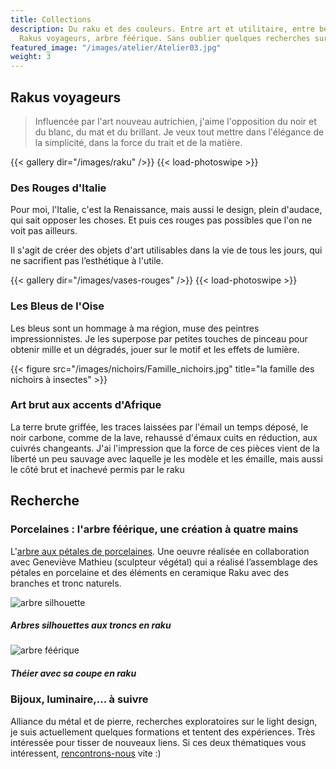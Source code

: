 ```yaml
---
title: Collections
description: Du raku et des couleurs. Entre art et utilitaire, entre beauté et utilité.
  Rakus voyageurs, arbre féérique. Sans oublier quelques recherches sur la lumière.
featured_image: "/images/atelier/Atelier03.jpg"
weight: 3
---
```


<!-- cf params sur https://github.com/liwenyip/hugo-easy-gallery/ -->

## Rakus voyageurs

> Influencée par l'art nouveau autrichien, j'aime l'opposition du noir et du blanc, du mat et du brillant. Je veux tout mettre dans l'élégance de la simplicité, dans la force du trait et de la matière.

{{< gallery dir="/images/raku" />}} {{< load-photoswipe >}}


### Des Rouges d'Italie 
Pour moi, l'Italie, c'est la Renaissance, mais aussi le design, plein d'audace, qui sait opposer les choses. Et puis ces rouges pas possibles que l'on ne voit pas ailleurs.


Il s'agit de créer des objets d'art utilisables dans la vie de tous les jours, qui ne sacrifient pas l’esthétique à l'utile.

{{< gallery dir="/images/vases-rouges" />}} {{< load-photoswipe >}}


### Les Bleus de l'Oise 

Les bleus sont un hommage à ma région, muse des peintres impressionnistes. Je les superpose par petites touches de pinceau pour obtenir mille et un dégradés, jouer sur le motif et les effets de lumière.

{{< figure src="/images/nichoirs/Famille_nichoirs.jpg" title="la famille des nichoirs à insectes" >}}


### Art brut aux accents d'Afrique 
La terre brute griffée, les traces laissées par l'émail un temps déposé, le noir carbone, comme de la lave, rehaussé d'émaux cuits en réduction, aux cuivrés changeants. J'ai l'impression que la force de ces pièces vient de la liberté un peu sauvage avec laquelle je les modèle et les émaille, mais aussi le côté brut et inachevé permis par le raku 




## Recherche

### Porcelaines : l'arbre féérique, une création à quatre mains

L'[arbre aux pétales de porcelaines](http://www.larbrefeerique.com/fr/). Une oeuvre réalisée en collaboration avec Geneviève Mathieu (sculpteur végétal) qui a réalisé l’assemblage des pétales en porcelaine et des éléments en ceramique Raku avec des branches et tronc naturels.


![arbre silhouette](/images/arbre/Arbre-silhouette.jpg)
##### Arbres silhouettes aux troncs en raku

![arbre féérique](/images/arbre/arbre-feerique-coupe.jpg)
##### Théier avec sa coupe en raku

### Bijoux, luminaire,... à suivre

Alliance du métal et de pierre, recherches exploratoires sur le light design, je suis actuellement quelques formations et tentent des expériences. Très intéressée pour tisser de nouveaux liens. Si ces deux thématiques vous intéressent, [rencontrons-nous](/contact) vite :)



